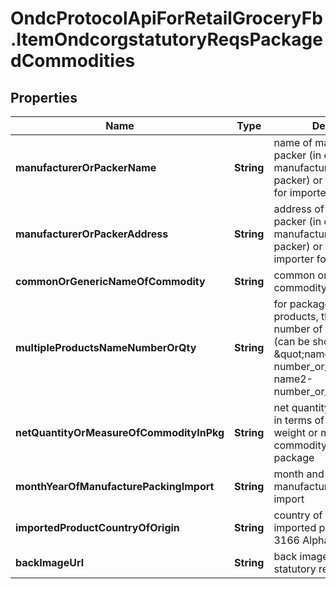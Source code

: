 # OndcProtocolApiForRetailGroceryFb.ItemOndcorgstatutoryReqsPackagedCommodities

## Properties
Name | Type | Description | Notes
------------ | ------------- | ------------- | -------------
**manufacturerOrPackerName** | **String** | name of manufacturer or packer (in case manufacturer is not the packer) or name of importer for imported goods | [optional] 
**manufacturerOrPackerAddress** | **String** | address of manufacturer or packer (in case manufacturer is not the packer) or address of importer for imported goods | [optional] 
**commonOrGenericNameOfCommodity** | **String** | common or generic name of commodity | [optional] 
**multipleProductsNameNumberOrQty** | **String** | for packages with multiple products, the name and number of quantity of each (can be shown as \&quot;name1-number_or_quantity; name2-number_or_quantity..\&quot;) | [optional] 
**netQuantityOrMeasureOfCommodityInPkg** | **String** | net quantity of commodity in terms of standard unit of weight or measure of commodity contained in package | [optional] 
**monthYearOfManufacturePackingImport** | **String** | month and year of manufacture or packing or import | [optional] 
**importedProductCountryOfOrigin** | **String** | country of origin for imported products (ISO 3166 Alpha-3 code format) | [optional] 
**backImageUrl** | **String** | back image URL for statutory requirements | [optional] 
